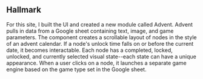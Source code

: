 Hallmark
--------

For this site, I built the UI and created a new module called Advent. Advent pulls in data from a Google sheet containing text, image, and game parameters. The component creates a scrollable layout of nodes in the style of an advent calendar. If a node's unlock time falls on or before the current date, it becomes interactable. Each node has a completed, locked, unlocked, and currently selected visual state--each state can have a unique appearance. When a user clicks on a node, it launches a separate game engine based on the game type set in the Google sheet.